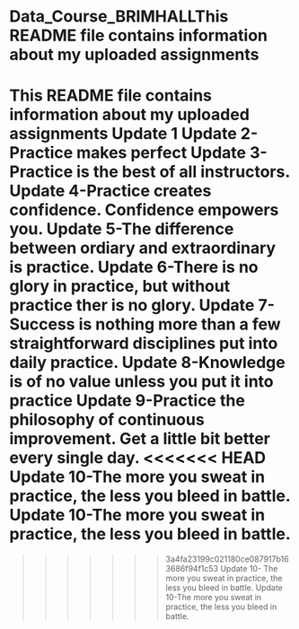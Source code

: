 # Data_Course_BRIMHALLThis README file contains information about my uploaded assignments
This README file contains information about my uploaded assignments
Update 1
Update 2-Practice makes perfect
Update 3-Practice is the best of all instructors.
Update 4-Practice creates confidence. Confidence empowers you.
Update 5-The difference between ordiary and extraordinary is practice.
Update 6-There is no glory in practice, but without practice ther is no glory.
Update 7-Success is nothing more than a few straightforward disciplines put into daily practice.
Update 8-Knowledge is of no value unless you put it into practice
Update 9-Practice the philosophy of continuous improvement. Get a little bit better every single day.
<<<<<<< HEAD
Update 10-The more you sweat in practice, the less you bleed in battle.
Update 10-The more you sweat in practice, the less you bleed in battle.
=======
>>>>>>> 3a4fa23199c021180ce087917b163686f94f1c53
Update 10-
The more you sweat in practice, the less you bleed in battle.
Update 10-The more you sweat in practice, the less you bleed in battle.
